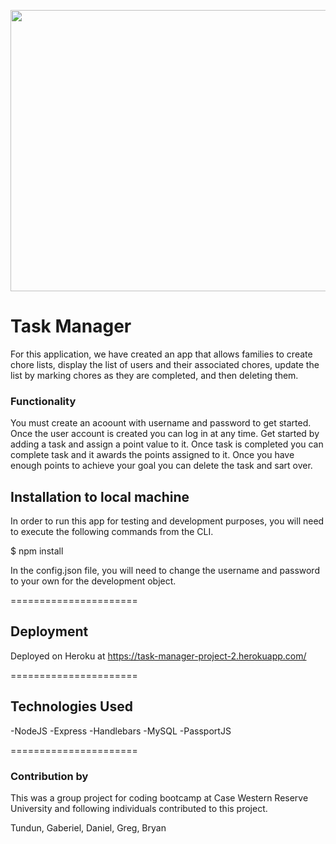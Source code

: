 
<p align="center">
<img height="450" width="750" src="https://user-images.githubusercontent.com/31428973/61823695-49b57900-ae2a-11e9-83a4-6094ea562f9d.gif">
</p>

# Task Manager

For this application, we have created an app that allows families to create chore lists, display the list of users and their associated chores, update the list by marking chores as they are completed, and then deleting them.

### Functionality 
You must create an acoount with username and password to get started. Once the user account is created you can log in at any time. Get started by adding a task and assign a point value to it. Once task is completed you can complete task and it awards the points assigned to it. Once you have enough points to achieve your goal you can delete the task and sart over. 


## Installation to local machine

In order to run this app for testing and development purposes, you will need to execute the following commands from the CLI.

$ npm install

In the config.json file, you will need to change the username and password to your own for the development object.

======================

## Deployment

Deployed on Heroku at https://task-manager-project-2.herokuapp.com/

======================

## Technologies Used 

-NodeJS
-Express
-Handlebars
-MySQL
-PassportJS

======================

### Contribution by
This was a group project for coding bootcamp at Case Western Reserve University and following individuals contributed to this project. 

Tundun, Gaberiel, Daniel, Greg, Bryan


